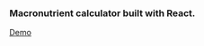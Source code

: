 ### Macronutrient calculator built with React.


[Demo](https://macro-calculator-sk.firebaseapp.com/)
